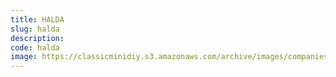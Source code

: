 ```yaml
---
title: HALDA
slug: halda
description:
code: halda
image: https://classicminidiy.s3.amazonaws.com/archive/images/companies/wpa65df179_05_06.jpg
---
```


<!-- Content of the page -->

##

